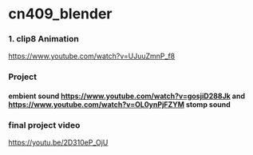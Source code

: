 # cn409_blender
### 1. clip8 Animation
https://www.youtube.com/watch?v=UJuuZmnP_f8

### Project
#### embient sound https://www.youtube.com/watch?v=gosjiD288Jk and https://www.youtube.com/watch?v=OL0ynPjFZYM stomp sound

### final project video
https://youtu.be/2D310eP_OjU
